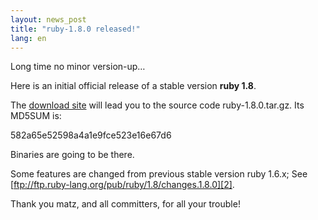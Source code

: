```yaml
---
layout: news_post
title: "ruby-1.8.0 released!"
lang: en
---
```


Long time no minor version-up…

Here is an initial official release of a stable version **ruby 1.8**.

The [download site][1] will lead you to the source code
ruby-1.8.0.tar.gz. Its MD5SUM is:

582a65e52598a4a1e9fce523e16e67d6

Binaries are going to be there.

Some features are changed from previous stable version ruby 1.6.x; See
[ftp://ftp.ruby-lang.org/pub/ruby/1.8/changes.1.8.0][2].

Thank you matz, and all committers, for all your trouble!



[1]: http://www.ruby-lang.org/download-1.8.0.rbx 
[2]: ftp://ftp.ruby-lang.org/pub/ruby/1.8/changes.1.8.0 
